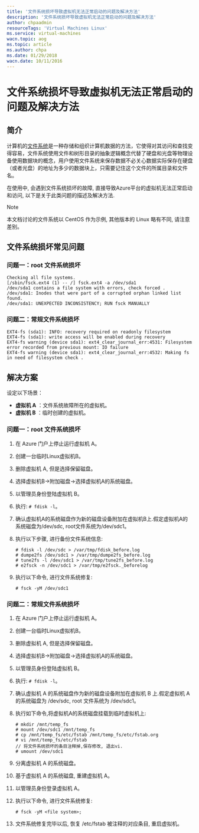```yaml
---
title: '文件系统损坏导致虚拟机无法正常启动的问题及解决方法'
description: '文件系统损坏导致虚拟机无法正常启动的问题及解决方法'
author: chpaadmin
resourceTags: 'Virtual Machines Linux'
ms.service: virtual-machines
wacn.topic: aog
ms.topic: article
ms.author: chpa
ms.date: 01/29/2018
wacn.date: 10/11/2016
---
```


# 文件系统损坏导致虚拟机无法正常启动的问题及解决方法

## 简介

计算机的[文件系统]((https://zh.wikipedia.org/zh-cn/%E6%96%87%E4%BB%B6%E7%B3%BB%E7%BB%9F))是一种存储和组织计算机数据的方法，它使得对其访问和查找变得容易，文件系统使用文件和树形目录的抽象逻辑概念代替了硬盘和光盘等物理设备使用数据块的概念，用户使用文件系统来保存数据不必关心数据实际保存在硬盘（或者光盘）的地址为多少的数据块上，只需要记住这个文件的所属目录和文件名。

在使用中, 会遇到文件系统损坏的故障, 直接导致Azure平台的虚拟机无法正常启动和访问, 以下是关于此类问题的描述及解决方法.

> [!NOTE]
> 本文档讨论的文件系统以 CentOS 作为示例, 其他版本的 Linux 略有不同, 请注意差别。

## 文件系统损坏常见问题

### 问题一：root 文件系统损坏

```
Checking all file systems.
[/sbin/fsck.ext4 (1) -- /] fsck.ext4 -a /dev/sda1
/dev/sda1 contains a file system with errors, check forced .
/dev/sda1: Inodes that were part of a corrupted orphan linked list found.
/dev/sda1: UNEXPECTED INCONSISTENCY; RUN fsck MANUALLY
```

### 问题二：常规文件系统损坏

```
EXT4-fs (sda1): INFO: recovery required on readonly filesystem
EXT4-fs (sda1): write access will be enabled during recovery
EXT4-fs warning (device sda1): ext4_clear_journal_err:4531: Filesystem error recorded from previous mount: IO failure
EXT4-fs warning (device sda1): ext4_clear_journal_err:4532: Making fs in need of filesystem check .
```

## 解决方案

设定以下场景：
- **虚拟机 A** ：文件系统故障所在的虚拟机。
- **虚拟机 B** ：临时创建的虚拟机。

### 问题一：root 文件系统损坏

1. 在 Azure 门户上停止运行虚拟机 A。
2. 创建一台临时Linux虚拟机B。
3. 删除虚拟机 A, 但是选择保留磁盘。
4. 选择虚拟机B->附加磁盘->选择虚拟机A的系统磁盘。
5. 以管理员身份登陆虚拟机 B。
6. 执行: `# fdisk -l`。
7. 确认虚拟机A的系统磁盘作为新的磁盘设备附加在虚拟机B上.假定虚拟机A的系统磁盘为/dev/sdc, root文件系统为/dev/sdc1。
8. 执行以下步骤, 进行备份文件系统信息:

    ```
    # fdisk -l /dev/sdc > /var/tmp/fdisk_before.log
    # dumpe2fs /dev/sdc1 > /var/tmp/dumpe2fs_before.log
    # tune2fs -l /dev/sdc1 > /var/tmp/tune2fs_before.log
    # e2fsck -n /dev/sdc1 > /var/tmp/e2fsck._beforelog
    ```

9. 执行以下命令, 进行文件系统修复:

    ```
    # fsck -yM /dev/sdc1
    ```

### 问题二：常规文件系统损坏

1. 在 Azure 门户上停止运行虚拟机 A。
2. 创建一台临时Linux虚拟机B。
3. 删除虚拟机 A, 但是选择保留磁盘。
4. 选择虚拟机B->附加磁盘->选择虚拟机A的系统磁盘。
5. 以管理员身份登陆虚拟机 B。
6. 执行: `# fdisk -l`。
7. 确认虚拟机 A 的系统磁盘作为新的磁盘设备附加在虚拟机 B 上.假定虚拟机 A 的系统磁盘为 /dev/sdc, root 文件系统为 /dev/sdc1。
8. 执行如下命令,将虚拟机A的系统磁盘挂载到临时虚拟机上:

    ```
    # mkdir /mnt/temp_fs
    # mount /dev/sdc1 /mnt/temp_fs
    # cp /mnt/temp_fs/etc/fstab /mnt/temp_fs/etc/fstab.org
    # vi /mnt/temp_fs/etc/fstab
    // 将文件系统损坏的条目注释掉,保存修改, 退出vi.
    # umount /dev/sdc1
    ```

9. 分离虚拟机 A 的系统磁盘。
10. 基于虚拟机 A 的系统磁盘, 重建虚拟机 A。
11. 以管理员身份登录虚拟机 A。
12. 执行以下命令, 进行文件系统修复:

    ```
    # fsck -yM <file system>;
    ```

13. 文件系统修复完毕以后, 恢复 /etc/fstab 被注释的对应条目, 重启虚拟机。